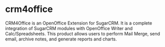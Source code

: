 # crm4office
CRM4Office is an OpenOffice Extension for SugarCRM. It is a complete integration of SugarCRM modules with OpenOffice Writer and Calc/Spreadsheets. This product allows users to perform Mail Merge, send email, archive notes, and generate reports and charts.

